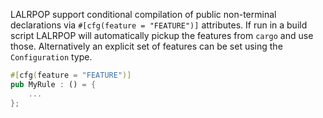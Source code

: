 LALRPOP support conditional compilation of public non-terminal declarations via `#[cfg(feature = "FEATURE")]` attributes.
If run in a build script LALRPOP will automatically pickup the features from `cargo` and use those. Alternatively an explicit set of features can be set using the `Configuration` type.

```rust
#[cfg(feature = "FEATURE")]
pub MyRule : () = {
    ...
};
```
